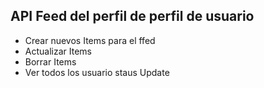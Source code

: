 ## API Feed del perfil de perfil de usuario

- Crear nuevos Items para el ffed
- Actualizar Items 
- Borrar Items
- Ver todos los usuario staus Update

